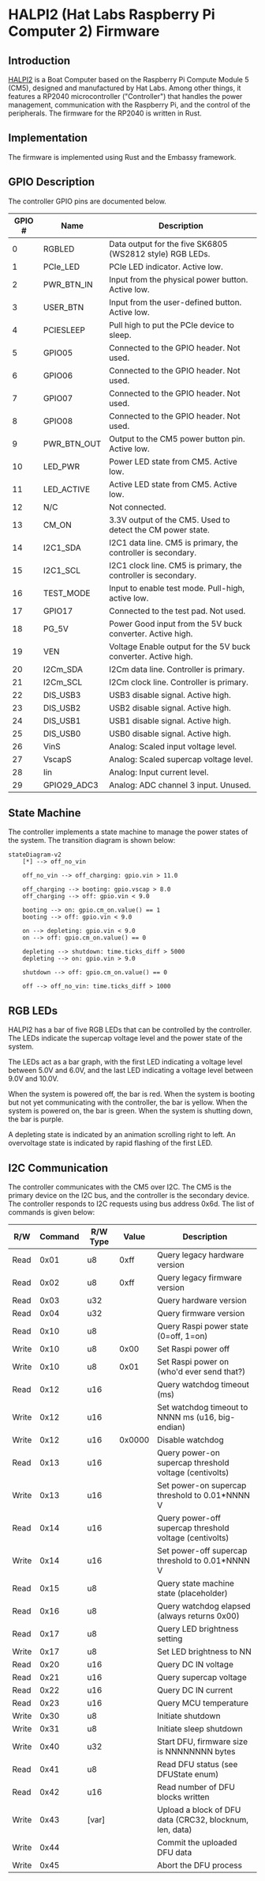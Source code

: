 # HALPI2 (Hat Labs Raspberry Pi Computer 2) Firmware

## Introduction

[HALPI2](https://shop.hatlabs.fi/products/halpi2-computer) is a Boat Computer based on the Raspberry Pi Compute Module 5 (CM5),
designed and manufactured by Hat Labs. Among other things, it features a
RP2040 microcontroller ("Controller") that handles the power management, communication with the
Raspberry Pi, and the control of the peripherals. The firmware for the RP2040 is
written in Rust.

## Implementation

The firmware is implemented using Rust and the Embassy framework.

## GPIO Description

The controller GPIO pins are documented below.

| GPIO # | Name        | Description                                                    |
| ------ | ----------- | -------------------------------------------------------------- |
| 0      | RGBLED      | Data output for the five SK6805 (WS2812 style) RGB LEDs.       |
| 1      | PCIe_LED    | PCIe LED indicator. Active low.                                |
| 2      | PWR_BTN_IN  | Input from the physical power button. Active low.              |
| 3      | USER_BTN    | Input from the user-defined button. Active low.                |
| 4      | PCIESLEEP   | Pull high to put the PCIe device to sleep.                     |
| 5      | GPIO05      | Connected to the GPIO header. Not used.                        |
| 6      | GPIO06      | Connected to the GPIO header. Not used.                        |
| 7      | GPIO07      | Connected to the GPIO header. Not used.                        |
| 8      | GPIO08      | Connected to the GPIO header. Not used.                        |
| 9      | PWR_BTN_OUT | Output to the CM5 power button pin. Active low.                |
| 10     | LED_PWR     | Power LED state from CM5. Active low.                          |
| 11     | LED_ACTIVE  | Active LED state from CM5. Active low.                         |
| 12     | N/C         | Not connected.                                                 |
| 13     | CM_ON       | 3.3V output of the CM5. Used to detect the CM power state.     |
| 14     | I2C1_SDA    | I2C1 data line. CM5 is primary, the controller is secondary.   |
| 15     | I2C1_SCL    | I2C1 clock line. CM5 is primary, the controller is secondary.  |
| 16     | TEST_MODE   | Input to enable test mode. Pull-high, active low.              |
| 17     | GPIO17      | Connected to the test pad. Not used.                           |
| 18     | PG_5V       | Power Good input from the 5V buck converter. Active high.      |
| 19     | VEN         | Voltage Enable output for the 5V buck converter. Active high.  |
| 20     | I2Cm_SDA    | I2Cm data line. Controller is primary.                         |
| 21     | I2Cm_SCL    | I2Cm clock line. Controller is primary.                        |
| 22     | DIS_USB3    | USB3 disable signal. Active high.                              |
| 23     | DIS_USB2    | USB2 disable signal. Active high.                              |
| 24     | DIS_USB1    | USB1 disable signal. Active high.                              |
| 25     | DIS_USB0    | USB0 disable signal. Active high.                              |
| 26     | VinS        | Analog: Scaled input voltage level.                            |
| 27     | VscapS      | Analog: Scaled supercap voltage level.                         |
| 28     | Iin         | Analog: Input current level.                                   |
| 29     | GPIO29_ADC3 | Analog: ADC channel 3 input. Unused.                           |


## State Machine

The controller implements a state machine to manage the power states of the system. The transition
diagram is shown below:

```mermaid
stateDiagram-v2
    [*] --> off_no_vin

    off_no_vin --> off_charging: gpio.vin > 11.0

    off_charging --> booting: gpio.vscap > 8.0
    off_charging --> off: gpio.vin < 9.0

    booting --> on: gpio.cm_on.value() == 1
    booting --> off: gpio.vin < 9.0

    on --> depleting: gpio.vin < 9.0
    on --> off: gpio.cm_on.value() == 0

    depleting --> shutdown: time.ticks_diff > 5000
    depleting --> on: gpio.vin > 9.0

    shutdown --> off: gpio.cm_on.value() == 0

    off --> off_no_vin: time.ticks_diff > 1000
```

## RGB LEDs

HALPI2 has a bar of five RGB LEDs that can be controlled by the controller. The
LEDs indicate the supercap voltage level and the power state of the system.

The LEDs act as a bar graph, with the first LED indicating a voltage level between
5.0V and 6.0V, and the last LED indicating a voltage level between 9.0V and 10.0V.

When the system is powered off, the bar is red. When the system is booting but not
yet communicating with the controller, the bar is yellow. When the system is
powered on, the bar is green. When the system is shutting down, the bar is purple.

A depleting state is indicated by an animation scrolling right to left.
An overvoltage state is indicated by rapid flashing of the first LED.


## I2C Communication

The controller communicates with the CM5 over I2C. The CM5 is the primary device
on the I2C bus, and the controller is the secondary device. The controller
responds to I2C requests using bus address 0x6d. The list of commands is given below:

| R/W   | Command | R/W Type | Value         | Description                                             |
| ----- | ------- | -------- | ------------- | ------------------------------------------------------- |
| Read  | 0x01    | u8       | 0xff          | Query legacy hardware version                           |
| Read  | 0x02    | u8       | 0xff          | Query legacy firmware version                           |
| Read  | 0x03    | u32      |               | Query hardware version                                  |
| Read  | 0x04    | u32      |               | Query firmware version                                  |
| Read  | 0x10    | u8       |               | Query Raspi power state (0=off, 1=on)                   |
| Write | 0x10    | u8       | 0x00          | Set Raspi power off                                     |
| Write | 0x10    | u8       | 0x01          | Set Raspi power on (who'd ever send that?) |
| Read  | 0x12    | u16      |               | Query watchdog timeout (ms)                             |
| Write | 0x12    | u16      |               | Set watchdog timeout to NNNN ms (u16, big-endian)       |
| Write | 0x12    | u16      | 0x0000        | Disable watchdog                                        |
| Read  | 0x13    | u16      |               | Query power-on supercap threshold voltage (centivolts)  |
| Write | 0x13    | u16      |               | Set power-on supercap threshold to 0.01*NNNN V          |
| Read  | 0x14    | u16      |               | Query power-off supercap threshold voltage (centivolts) |
| Write | 0x14    | u16      |               | Set power-off supercap threshold to 0.01*NNNN V         |
| Read  | 0x15    | u8       |               | Query state machine state (placeholder)                 |
| Read  | 0x16    | u8       |               | Query watchdog elapsed (always returns 0x00)            |
| Read  | 0x17    | u8       |               | Query LED brightness setting                            |
| Write | 0x17    | u8       |               | Set LED brightness to NN                                |
| Read  | 0x20    | u16      |               | Query DC IN voltage                                     |
| Read  | 0x21    | u16      |               | Query supercap voltage                                  |
| Read  | 0x22    | u16      |               | Query DC IN current                                     |
| Read  | 0x23    | u16      |               | Query MCU temperature                                   |
| Write | 0x30    | u8       |               | Initiate shutdown                                       |
| Write | 0x31    | u8       |               | Initiate sleep shutdown                                 |
| Write | 0x40    | u32      |               | Start DFU, firmware size is NNNNNNNN bytes              |
| Read  | 0x41    | u8       |               | Read DFU status (see DFUState enum)                     |
| Read  | 0x42    | u16      |               | Read number of DFU blocks written                       |
| Write | 0x43    | [var]    |               | Upload a block of DFU data (CRC32, blocknum, len, data) |
| Write | 0x44    |          |               | Commit the uploaded DFU data                            |
| Write | 0x45    |          |               | Abort the DFU process                                   |

